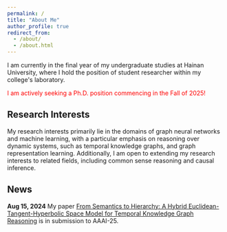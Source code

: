 ```yaml
---
permalink: /
title: "About Me"
author_profile: true
redirect_from: 
  - /about/
  - /about.html
---
```


I am currently in the final year of my undergraduate studies at Hainan University, where I hold the position of student researcher within my college's laboratory.

<font color="red">I am actively seeking a Ph.D. position commencing in the Fall of 2025!</font>


## Research Interests
My research interests primarily lie in the domains of graph neural networks and machine learning, with a particular emphasis on reasoning over dynamic systems, such as temporal knowledge graphs, and graph representation learning. Additionally, I am open to extending my research interests to related fields, including common sense reasoning and causal inference.

## News
**Aug 15, 2024**
My paper [From Semantics to Hierarchy: A Hybrid Euclidean-Tangent-Hyperbolic Space Model for Temporal Knowledge Graph Reasoning](/files/paper.html) is in submission to AAAI-25.